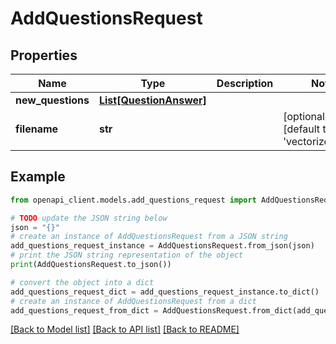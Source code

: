 # AddQuestionsRequest


## Properties

Name | Type | Description | Notes
------------ | ------------- | ------------- | -------------
**new_questions** | [**List[QuestionAnswer]**](QuestionAnswer.md) |  |
**filename** | **str** |  | [optional] [default to 'vectorized_data']

## Example

```python
from openapi_client.models.add_questions_request import AddQuestionsRequest

# TODO update the JSON string below
json = "{}"
# create an instance of AddQuestionsRequest from a JSON string
add_questions_request_instance = AddQuestionsRequest.from_json(json)
# print the JSON string representation of the object
print(AddQuestionsRequest.to_json())

# convert the object into a dict
add_questions_request_dict = add_questions_request_instance.to_dict()
# create an instance of AddQuestionsRequest from a dict
add_questions_request_from_dict = AddQuestionsRequest.from_dict(add_questions_request_dict)
```
[[Back to Model list]](../README.md#documentation-for-models) [[Back to API list]](../README.md#documentation-for-api-endpoints) [[Back to README]](../README.md)
